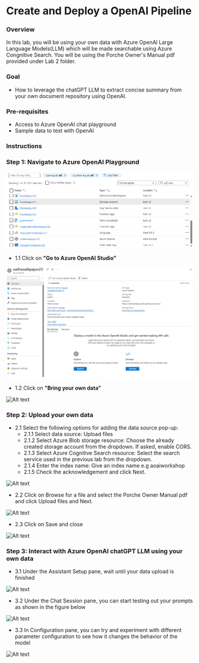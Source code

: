 # Create and Deploy a OpenAI Pipeline

### Overview
In this lab, you will be using your own data with Azure OpenAI Large Language Models(LLM) which will be made searchable using Azure Congnitive Search. You will be using the Porche Owner's Manual pdf provided under Lab 2 folder.


### Goal
* How to leverage the chatGPT LLM to extract concise summary from your own document repository using OpenAI.

### Pre-requisites
* Access to Azure OpenAI chat playground
* Sample data to test with OpenAI

### Instructions

### Step 1: Navigate to Azure OpenAI Playground

![Alt text](<open AI start.png>)

* 1.1 Click on **"Go to Azure OpenAI Studio"**

![Alt text](<open ai studio.png>)

* 1.2 Click on **"Bring your own data"**

![Alt text](image-2.png)

### Step 2: Upload your own data

* 2.1 Select the following options for adding the data source pop-up:
    * 2.1.1 Select data source: Upload files
    * 2.1.2 Select Azure Blob storage resource: Choose the already created storage account from the dropdown. If asked, enable CORS.
    * 2.1.3 Select Azure Cognitive Search resource: Select the search service used in the previous lab from the dropdown.
    * 2.1.4 Enter the index name: Give an index name e.g aoaiworkshop
    * 2.1.5 Check the acknowledgement and click Next.

![Alt text](image-3.png)

* 2.2 Click on Browse for a file and select the Porche Owner Manual pdf and click Upload files and Next.

![Alt text](image-4.png)

* 2.3 Click on Save and close

![Alt text](image-5.png)

### Step 3: Interact with Azure OpenAI chatGPT LLM using your own data

* 3.1 Under the Assistant Setup pane, wait until your data upload is finished

![Alt text](image-6.png)

* 3.2 Under the Chat Session pane, you can start testing out your prompts as shown in the figure below

![Alt text](image-7.png)

* 3.3 In Configuration pane, you can try and experiment with different parameter configuration to see how it changes the behavior of the model

![Alt text](image-8.png)